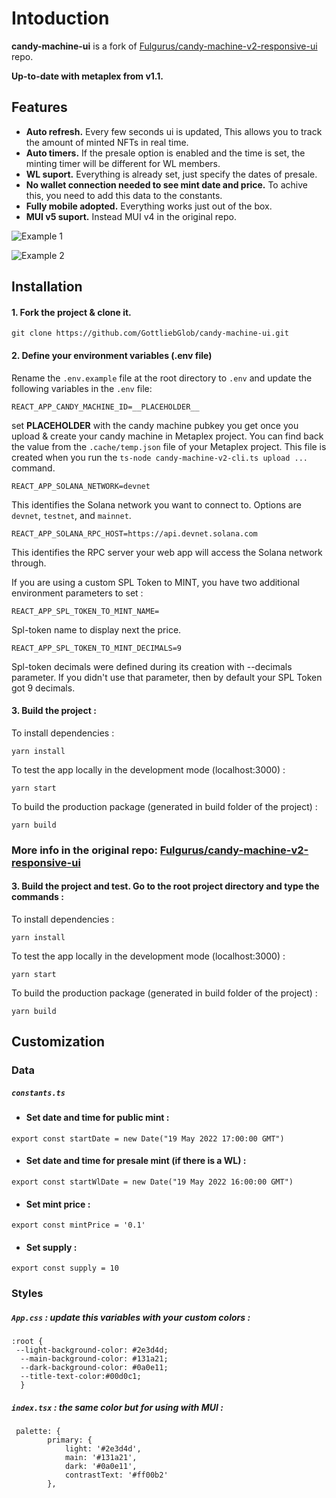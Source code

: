 # Intoduction
**candy-machine-ui** is a fork of [Fulgurus/candy-machine-v2-responsive-ui](https://github.com/pandao/editor.md "link") repo.

**Up-to-date with metaplex from v1.1.** 
## Features

- **Auto refresh.** Every few seconds ui is updated, This allows you to track the amount of minted NFTs in real time.  
- **Auto timers.** If the presale option is enabled and the time is set, the minting timer will be different for WL members.
-  **WL suport.** Everything is already set, just specify the dates of presale.
- **No wallet connection needed to see mint date and price.** To achive this, you need to add this data to the constants.
-  **Fully mobile adopted.** Everything works just out of the box.
-  **MUI v5 suport.** Instead MUI v4 in the original repo.

![Example 1](https://github.com/GottliebGlob/candy-machine-ui/blob/main/example.png?raw=true "Example 1")

![Example 2](https://github.com/GottliebGlob/candy-machine-ui/blob/main/example2.png?raw=true "Example 2")


## Installation

#### 1. Fork the project & clone it. 

```
git clone https://github.com/GottliebGlob/candy-machine-ui.git
```

#### 2. Define your environment variables (.env file)

Rename the `.env.example` file at the root directory to `.env` and update the following variables in the `.env` file:

```
REACT_APP_CANDY_MACHINE_ID=__PLACEHOLDER__
```
set __PLACEHOLDER__ with the candy machine pubkey you get once you upload & create your candy machine in Metaplex project. You can find back the value from the `.cache/temp.json` file of your Metaplex project. This file is created when you run the `ts-node candy-machine-v2-cli.ts upload ...` command.

```
REACT_APP_SOLANA_NETWORK=devnet
```

This identifies the Solana network you want to connect to. Options are `devnet`, `testnet`, and `mainnet`.

```
REACT_APP_SOLANA_RPC_HOST=https://api.devnet.solana.com
```

This identifies the RPC server your web app will access the Solana network through.


If you are using a custom SPL Token to MINT, you have two additional environment parameters to set :


```
REACT_APP_SPL_TOKEN_TO_MINT_NAME=
```

Spl-token name to display next the price.

```
REACT_APP_SPL_TOKEN_TO_MINT_DECIMALS=9
```

Spl-token decimals were defined during its creation with --decimals parameter. If you didn't use that parameter, then by default your SPL Token got 9 decimals.

#### 3. Build the project :

To install dependencies :

```
yarn install
```

To test the app locally in the development mode (localhost:3000) :

```
yarn start
```

To build the production package (generated in build folder of the project) :

```
yarn build
```

### More info in the original repo:  [Fulgurus/candy-machine-v2-responsive-ui](https://github.com/pandao/editor.md "link")

#### 3. Build the project and test. Go to the root project directory and type the commands :

To install dependencies :

```
yarn install
```

To test the app locally in the development mode (localhost:3000) :

```
yarn start
```

To build the production package (generated in build folder of the project) :

```
yarn build
```

## Customization 
 ### Data

   #####  `constants.ts` 
   - #### Set date and time for public mint :
   ```
   export const startDate = new Date("19 May 2022 17:00:00 GMT")
   ```
  - #### Set date and time for presale mint (if there is a WL) :
   ```
export const startWlDate = new Date("19 May 2022 16:00:00 GMT")
   ```
  
 - #### Set mint price :
  ```
export const mintPrice = '0.1'
   ```
- #### Set supply :
 ```
export const supply = 10
   ```
### Styles
 
#####  `App.css` : update this variables with your custom colors :

```
:root {
 --light-background-color: #2e3d4d;
  --main-background-color: #131a21;
  --dark-background-color: #0a0e11;
  --title-text-color:#00d0c1;
  }
  ```
  
  #####  `index.tsx` : the same color but for using with __MUI__ :
```
 palette: {
        primary: {
            light: '#2e3d4d',
            main: '#131a21',
            dark: '#0a0e11',
            contrastText: '#ff00b2'
        },
  ```
  

   
   
   

